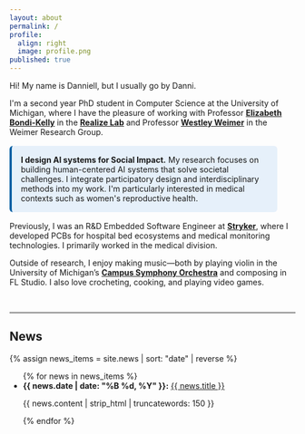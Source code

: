 ```yaml
---
layout: about
permalink: /
profile:
  align: right
  image: profile.png
published: true
---
```


Hi! My name is Danniell, but I usually go by Danni. 

I'm a second year PhD student in Computer Science at the University of Michigan, where I have the pleasure of working with Professor [**Elizabeth Bondi-Kelly**](https://sites.google.com/view/elizabethbondi) in the [**Realize Lab**](https://sites.google.com/view/realize-lab) and Professor [**Westley Weimer**](https://web.eecs.umich.edu/~weimerw/) in the Weimer Research Group.

<!-- <div style="background: #f0f8ff; border-left: 4px solid #007bc0; padding: 1rem; margin: 1rem 2rem 1rem 0; max-width: 600px;">
  <strong>I design AI systems for Social Impact.</strong> My research focuses on building human-centered AI systems that integrate participatory design and interdisciplinary methods. I'm particularly interested in medical contexts such as women's reproductive health.
</div> -->

<div style="background-color: #e6f0fa; border-left: 4px solid #005fa3; padding: 1rem; border-radius: 6px; margin: 1rem 2rem 1rem 0; max-width: 600px;">
  <strong>I design AI systems for Social Impact.</strong> My research focuses on building human-centered AI systems that solve societal challenges. I integrate participatory design and interdisciplinary methods into my work. I'm particularly interested in medical contexts such as women's reproductive health.
</div>



Previously, I was an R&D Embedded Software Engineer at [**Stryker**](https://www.stryker.com/us/en/index.html), where I developed PCBs for hospital bed ecosystems and medical monitoring technologies. I primarily worked in the medical division.

Outside of research, I enjoy making music—both by playing violin in the University of Michigan’s [**Campus Symphony Orchestra**](https://sites.google.com/a/umich.edu/campus-orchestras/) and composing in FL Studio. I also love crocheting, cooking, and playing video games.



<br> 

---

## News

{% assign news_items = site.news | sort: "date" | reverse %}
<ul class="news-list">
  {% for news in news_items %}
    <li>
      <strong>{{ news.date | date: "%B %d, %Y" }}:</strong>
      <a href="{{ site.baseurl }}{{ news.publication_url }}">{{ news.title }}</a>
      <p>{{ news.content | strip_html | truncatewords: 150 }}</p>
    </li>
  {% endfor %}
</ul>



<!-- [Gradfolio](https://github.com/jitinnair1/gradfolio){:target="_blank"} is a responsive, dark-mode ready Jekyll theme designed keeping academia in mind. The easiest way to install the theme is to fork it using GitHub. Check the README file for [instructions](https://github.com/jitinnair1/gradfolio#installation){:target="_blank"}.

If you want to use this space to write your biography here, edit the `index.md` file. You can put a picture in, too. Rename your picture to `profile.png` and put it in the `assets/images/` folder.

The social-icons footer can be used to link profiles from GitHub, OrcID and ReasearchGate aprart form the usual Twitter, LinkedIn and Facebook. You can add your user ID in the `_config.yml` file to link your accounts.

PS: If you liked the theme, do star it on GitHub!

### Also, check out:

- [autoCV](https://github.com/jitinnair1/autocv) - a LaTeX template that builds and deploys the CV using GitHub Actions, so you will always have a ready link for your latest CV
- [Tail](https://github.com/jitinnair1/tail) - a minimal, quick-setup template for a blog -->

